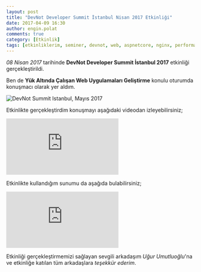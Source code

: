 ```yaml
---
layout: post
title: "DevNot Developer Summit İstanbul Nisan 2017 Etkinliği"
date: 2017-04-09 16:30
author: engin.polat
comments: true
category: [Etkinlik]
tags: [etkinliklerim, seminer, devnot, web, aspnetcore, nginx, performance]
---
```

*08 Nisan 2017* tarihinde **DevNot Developer Summit İstanbul 2017** etkinliği gerçekleştirildi.

Ben de **Yük Altında Çalışan Web Uygulamaları Geliştirme** konulu oturumda konuşmacı olarak yer aldım.

<img class="lazy img-responsive" data-src="/assets/uploads/2017/04/devnot-summit-istanbul.jpg" alt="DevNot Summit Istanbul, Mayıs 2017" />

Etkinlikte gerçekleştirdim konuşmayı aşağıdaki videodan izleyebilirsiniz;

<div class="embed-responsive embed-responsive-16by9"><iframe class="embed-responsive-item" src="https://www.youtube.com/embed/kCDr_IdAxe8" frameborder="0" allowfullscreen=""></iframe></div>

Etkinlikte kullandığım sunumu da aşağıda bulabilirsiniz;

<div class="embed-responsive embed-responsive-16by9"><iframe class="embed-responsive-item" src="https://www.slideshare.net/slideshow/embed_code/76637352" frameborder="0" marginwidth="0" marginheight="0" scrolling="no"></iframe></div>

Etkinliği gerçekleştirmemizi sağlayan sevgili arkadaşım *Uğur Umutluoğlu*'na ve etkinliğe katılan tüm arkadaşlara *teşekkür ederim*.